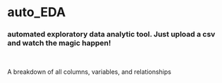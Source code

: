# auto_EDA
### automated exploratory data analytic tool. Just upload a csv and watch the magic happen!
<br>

A breakdown of all columns, variables, and relationships


